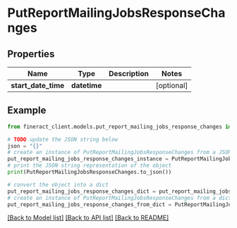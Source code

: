 # PutReportMailingJobsResponseChanges


## Properties

Name | Type | Description | Notes
------------ | ------------- | ------------- | -------------
**start_date_time** | **datetime** |  | [optional] 

## Example

```python
from fineract_client.models.put_report_mailing_jobs_response_changes import PutReportMailingJobsResponseChanges

# TODO update the JSON string below
json = "{}"
# create an instance of PutReportMailingJobsResponseChanges from a JSON string
put_report_mailing_jobs_response_changes_instance = PutReportMailingJobsResponseChanges.from_json(json)
# print the JSON string representation of the object
print(PutReportMailingJobsResponseChanges.to_json())

# convert the object into a dict
put_report_mailing_jobs_response_changes_dict = put_report_mailing_jobs_response_changes_instance.to_dict()
# create an instance of PutReportMailingJobsResponseChanges from a dict
put_report_mailing_jobs_response_changes_from_dict = PutReportMailingJobsResponseChanges.from_dict(put_report_mailing_jobs_response_changes_dict)
```
[[Back to Model list]](../README.md#documentation-for-models) [[Back to API list]](../README.md#documentation-for-api-endpoints) [[Back to README]](../README.md)


